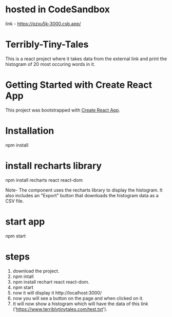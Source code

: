 # hosted in CodeSandbox
link - https://pzxu5k-3000.csb.app/

# Terribly-Tiny-Tales
This is a react project where it takes data from the external link and print the histogram of 20 most occuring words in it.

# Getting Started with Create React App

This project was bootstrapped with [Create React App](https://github.com/facebook/create-react-app).

# Installation 
npm install 

# install recharts library
npm install recharts react react-dom

Note- The component uses the recharts library to display the histogram. It also includes an "Export" button that downloads the histogram data as a CSV file.

# start app
npm start


# steps 
1. download the project.
2. npm intall
3. npm install rechart react react-dom.
4. npm start
5. now it will display it http://localhost:3000/ 
6. now you will see a button on the page and when clicked on it.
7. It will now show a histogram which will have the data of this link ('https://www.terriblytinytales.com/test.txt').


